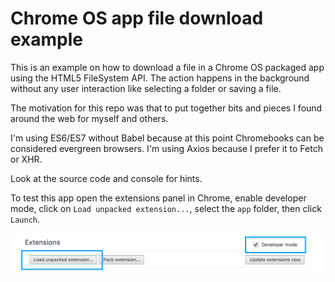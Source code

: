 # Chrome OS app file download example

This is an example on how to download a file in a Chrome OS packaged app using the HTML5 FileSystem API. The action happens in the background without any user interaction like selecting a folder or saving a file.

The motivation for this repo was that to put together bits and pieces I found around the web for myself and others.

I'm using ES6/ES7 without Babel because at this point Chromebooks can be considered evergreen browsers. I'm using Axios because I prefer it to Fetch or XHR.

Look at the source code and console for hints.

To test this app open the extensions panel in Chrome, enable developer mode, click on `Load unpacked extension...`, select the `app` folder, then click `Launch`.

<img src="screenshot.png">


